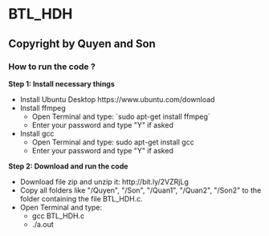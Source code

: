 # BTL_HDH


## Copyright by Quyen and Son
### How to run the code ?
<p><b> Step 1: Install necessary things</b></p>
<ul>
  <li>Install Ubuntu Desktop https://www.ubuntu.com/download</li>
  <li>Install ffmpeg
    <ul>
      <li>Open Terminal and type: `sudo apt-get install ffmpeg`</li>
      <li> Enter your password and type "Y" if asked </li>
    </ul>
  </li>
  <li>Install gcc
    <ul>
      <li>Open Terminal and type: sudo apt-get install gcc</li>
      <li> Enter your password and type "Y" if asked </li>
    </ul>
  </li>
</ul>
<p><b> Step 2: Download and run the code</b></p>
<ul>
  <li>Download file zip and unzip it: http://bit.ly/2VZRjLg</li>
  <li>Copy all folders like "/Quyen", "/Son", "/Quan1", "/Quan2", "/Son2" to the folder containing the file BTL_HDH.c. </li>
  <li>Open Terminal and type:
    <ul>
      <li>gcc BTL_HDH.c</li>
      <li>./a.out</li>
    </ul>
  </li>
</ul>
